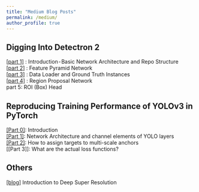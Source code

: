 ```yaml
---
title: "Medium Blog Posts"
permalink: /medium/
author_profile: true
---
```


## Digging Into Detectron 2

[[part 1]](https://medium.com/p/47b2e794fabd) : Introduction - Basic Network Architecture and Repo Structure  
[[part 2]](https://medium.com/@hirotoschwert/digging-into-detectron-2-part-2-dd6e8b0526e) : Feature Pyramid Network  
[[part 3]](https://medium.com/@hirotoschwert/digging-into-detectron-2-part-3-1ecc27efc0b2) : Data Loader and Ground Truth Instances  
[[part 4]](https://medium.com/@hirotoschwert/digging-into-detectron-2-part-4-3d1436f91266) : Region Proposal Network  
part 5: ROI (Box) Head

## Reproducing Training Performance of YOLOv3 in PyTorch

[[Part 0]](https://medium.com/@hirotoschwert/reproducing-training-performance-of-yolov3-in-pytorch-part-0-a792e15ac90d): Introduction  
[[Part 1]](https://medium.com/@hirotoschwert/reproducing-training-performance-of-yolov3-in-pytorch-part1-620140ad71d3): Network Architecture and channel elements of YOLO layers  
[[Part 2]](https://medium.com/@hirotoschwert/reproducing-training-performance-of-yolov3-in-pytorch-part2-78be277a7faa): How to assign targets to multi-scale anchors  
[[Part 3]]: What are the actual loss functions?  


## Others

[[blog]](https://medium.com/@hirotoschwert/introduction-to-deep-super-resolution-c052d84ce8cf) Introduction to Deep Super Resolution  